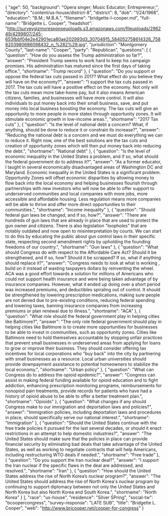 {
  "age": 50,
  "background": "Opera singer; Music Educator; Entrepreneur;",
  "directory": "content/us-house/district-8",
  "district": 8,
  "dob": "1/24/1968",
  "education": "B.M.; M.B.A.",
  "filename": "bridgette-l-cooper.md",
  "full-name": "Bridgette L. Cooper",
  "headshot": "http://surveygizmoresponseuploads.s3.amazonaws.com/fileuploads/296249/4299807/245-653fbbf04e2e42901eca80ae202993d3_30704915_584052758614326_7588203980686098432_n_%282%29.jpg",
  "jurisdiction": "Montgomery County",
  "last-name": "Cooper",
  "party": "Republican",
  "questions": [
    {
      "question": "How do you assess the Trump administration so far?",
      "answer": "President Trump seems to work hard to keep his campaign promises. His administration has matured since the first days of taking office.",
      "shortname": "Trump record"
    },
    {
      "question": "Do you support or oppose the federal tax cuts passed in 2017? What effect do you believe they will have on the economy?",
      "answer": "I support the tax cuts passed in 2017. The tax cuts will have a positive effect on the economy. Not only will the tax cuts mean more take-home pay, but it also means American citizens, families, and businesses will have more control.  It will also individuals to put money back into their small business, save, and put money into local business boosting the economy. The tax cuts will give an opportunity to more people in more states through opportunity zones. It will stimulate economic growth in low-income areas.",
      "shortname": "2017 Tax cuts"
    },
    {
      "question": "Is the level of national debt a concern? What, if anything, should be done to reduce it or constrain its increase?",
      "answer": "Reducing the national debt is a concern and we must do everything we can to reduce it. Right now, one of the best solutions are the tax cuts and creation of opportunity zones which will then put money back into reducing the debt.",
      "shortname": "National debt"
    },
    {
      "question": "Is the level of economic inequality in the United States a problem, and if so, what should the federal government do to address it?",
      "answer": "As a former educator, I taught in several economically disadvantaged areas of Washington DC and Maryland. Economic inequality in the United States is a significant problem. Opportunity Zones will offset economic disparities by allowing money to flow back into the local economy and helping businesses flourish through partnerships with new investors who will now be able to offer support to underserved communities and local companies with more jobs, more accessible and affordable housing. Less regulation means more companies will be able to thrive and offer more direct opportunities to their communities.",
      "shortname": "Income inequality"
    },
    {
      "question": "Should federal gun laws be changed, and if so, how?",
      "answer": "There are hundreds of gun laws that are already in place that are used to protect the gun owner and citizens. There is also legislation \"loopholes\" that are notably outdated and now open to misinterpretation by courts. We can start to do this by educating the public about gun control laws in their specific state, respecting second amendment rights by upholding the founding freedoms of our country.",
      "shortname": "Gun laws"
    },
    {
      "question": "What should Congress do with respect to the Affordable Care Act? Should it be strengthened, and if so, how? Should it be scrapped? If so, what if anything should replace it?",
      "answer": "Congress needs to look at what is working , build on it instead of wasting taxpayers dollars by reinventing the wheel. ACA was a good effort towards a solution for millions of Americans who could not support health insurance and were being taken advantage of by insurance companies. However, what it ended up doing over a short period was increased premiums, and deductibles spiraling out of control. It should be strengthened by lowering prescription medications, making sure people are not denied due to pre-existing conditions, reducing federal spending and lowering taxes, banning insurance companies from increasing premiums or plan renewal due to illness.",
      "shortname": "ACA"
    },
    {
      "question": "What role should the federal government play in helping cities like Baltimore?",
      "answer": "The only role federal government should play in helping cities like Baltimore is to create more opportunities for businesses to be able to invest in communities, such as opportunity zones. Cities like Baltimore need to hold themselves accountable by stopping unfair practices that prevent small businesses in underserved areas from applying for loans to grow or improve their business. They should consider offering tax incentives for local corporations who \"buy back\" into the city by partnering with small businesses as a resource.  Local urban universities should provide downpayment assistance to potential homeowners to stabilize the local economy.",
      "shortname": "Urban policy"
    },
    {
      "question": "What can Congress do to address the opioid epidemic?",
      "answer": "Congress can assist in making federal funding available for opioid education and to fight addiction, enhancing prescription monitoring programs, reimbursements for nonopiod pain treatments,  provide records for patients who have had a history of opioid abuse to be able to offer a better treatment plan.",
      "shortname": "Opioids"
    },
    {
      "question": "What changes if any should Congress make to our immigration and deportation laws and policies?",
      "answer": "Immigration policies, including deportation laws and procedures in place, should specifically serve our national interest.",
      "shortname": "Immigration"
    },
    {
      "question": "Should the United States continue with the free trade policies it pursued for the last several decades, or should it enact restrictions in an attempt to help domestic industries?",
      "answer": "The United States should make sure that the policies in place can provide financial security by eliminating bad deals that take advantage of the United States, as well as working to negotiate contracts that will help Americans, including restructuring WTO deals if needed.",
      "shortname": "Free trade"
    },
    {
      "question": "Do you support the Iran nuclear deal?",
      "answer": "I support the Iran nuclear if the specific flaws in the deal are addressed, and resolved.",
      "shortname": "Iran"
    },
    {
      "question": "How should the United States address the rise of North Korea’s nuclear program?",
      "answer": "The United States should address the rise of North Korea's nuclear program by continuing to support diplomacy between not only the United States and North Korea but also North Korea and South Korea.",
      "shortname": "North Korea"
    }
  ],
  "race": "us-house",
  "residence": "Silver SPring",
  "social-tw": "bcoopercongress",
  "survey-response": "LATE SUB",
  "title": "Bridgette L. Cooper",
  "web": "http://www.bricooper.net/cooper-for-congress"
}
